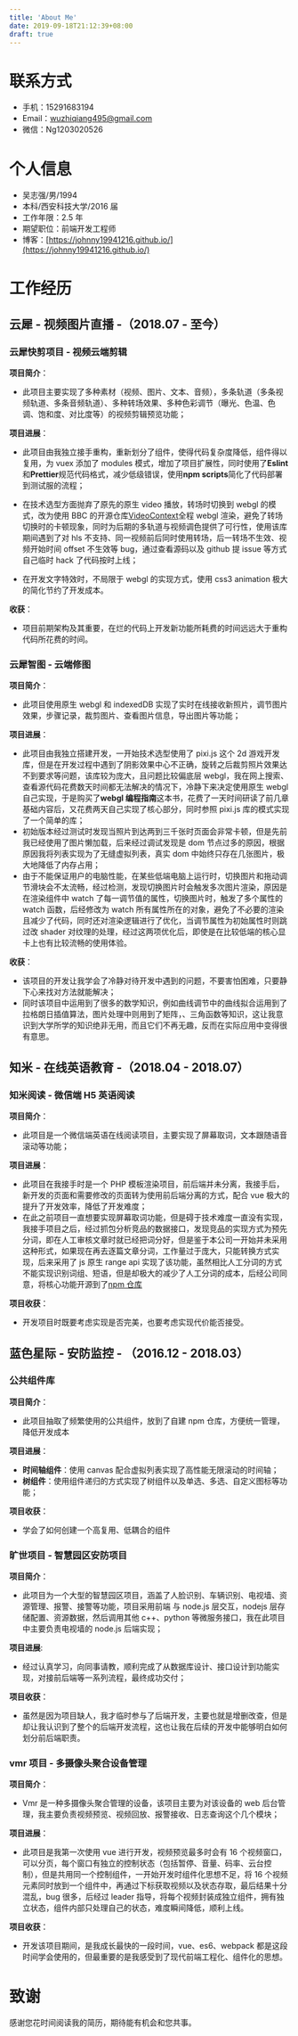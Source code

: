 ```yaml
---
title: 'About Me'
date: 2019-09-18T21:12:39+08:00
draft: true
---
```


# 联系方式

- 手机：15291683194
- Email：wuzhiqiang495@gmail.com
- 微信：Ng1203020526

# 个人信息

- 吴志强/男/1994
- 本科/西安科技大学/2016 届
- 工作年限：2.5 年
- 期望职位：前端开发工程师
- 博客：[https://johnny19941216.github.io/](https://johnny19941216.github.io/)

# 工作经历

## 云犀 - 视频图片直播 -（2018.07 - 至今）

### 云犀快剪项目 - 视频云端剪辑

**项目简介**：

- 此项目主要实现了多种素材（视频、图片、文本、音频），多条轨道（多条视频轨道、多条音频轨道）、多种转场效果、多种色彩调节（曝光、色温、色调、饱和度、对比度等）的视频剪辑预览功能；

**项目进展**：

- 此项目由我独立接手重构，重新划分了组件，使得代码复杂度降低，组件得以复用，为 vuex 添加了 modules 模式，增加了项目扩展性，同时使用了**Eslint**和**Prettier**规范代码格式，减少低级错误，使用**npm scripts**简化了代码部署到测试服的流程；

- 在技术选型方面抛弃了原先的原生 video 播放，转场时切换到 webgl 的模式，改为使用 BBC 的开源仓库[VideoContext](http://b.test.yunxi.tv/livestream/new-clip/new-index?id=0#/edit?id=f945d8c5e2324718bf8b22e1f3a33704)全程 webgl 渲染，避免了转场切换时的卡顿现象，同时为后期的多轨道与视频调色提供了可行性，使用该库期间遇到了对 hls 不支持、同一视频前后同时使用转场，后一转场不生效、视频开始时间 offset 不生效等 bug，通过查看源码以及 github 提 issue 等方式自己临时 hack 了代码按时上线；
- 在开发文字特效时，不局限于 webgl 的实现方式，使用 css3 animation 极大的简化节约了开发成本。

**收获**：

- 项目前期架构及其重要，在烂的代码上开发新功能所耗费的时间远远大于重构代码所花费的时间。

### 云犀智图 - 云端修图

**项目简介**：

- 此项目使用原生 webgl 和 indexedDB 实现了实时在线接收新照片，调节图片效果，步骤记录，裁剪图片、查看图片信息，导出图片等功能；

**项目进展**：

- 此项目由我独立搭建开发，一开始技术选型使用了 pixi.js 这个 2d 游戏开发库，但是在开发过程中遇到了阴影效果中心不正确，旋转之后裁剪照片效果达不到要求等问题，该库较为庞大，且问题比较偏底层 webgl，我在网上搜索、查看源代码花费数天时间都无法解决的情况下，冷静下来决定使用原生 webgl 自己实现，于是购买了**webgl 编程指南**这本书，花费了一天时间研读了前几章基础内容后，又花费两天自己实现了核心部分，同时参照 pixi.js 库的模式实现了一个简单的库；
- 初始版本经过测试时发现当照片到达两到三千张时页面会非常卡顿，但是先前我已经使用了图片懒加载，后来经过调试发现是 dom 节点过多的原因，根据原因我将列表实现为了无缝虚拟列表，真实 dom 中始终只存在几张图片，极大地降低了内存占用；
- 由于不能保证用户的电脑性能，在某些低端电脑上运行时，切换图片和拖动调节滑块会不太流畅，经过检测，发现切换图片时会触发多次图片渲染，原因是在渲染组件中 watch 了每一调节值的属性，切换图片时，触发了多个属性的 watch 函数，后经修改为 watch 所有属性所在的对象，避免了不必要的渲染且减少了代码，同时还对渲染逻辑进行了优化，当调节属性为初始属性时则跳过改 shader 对纹理的处理，经过这两项优化后，即使是在比较低端的核心显卡上也有比较流畅的使用体验。

**收获**：

- 该项目的开发让我学会了冷静对待开发中遇到的问题，不要害怕困难，只要静下心来找对方法就能解决；
- 同时该项目中运用到了很多的数学知识，例如曲线调节中的曲线拟合运用到了拉格朗日插值算法，图片处理中则用到了矩阵，、三角函数等知识，这让我意识到大学所学的知识绝非无用，而且它们不再无趣，反而在实际应用中变得很有意思。

## 知米 - 在线英语教育 -（2018.04 - 2018.07）

### 知米阅读 - 微信端 H5 英语阅读

**项目简介**：

- 此项目是一个微信端英语在线阅读项目，主要实现了屏幕取词，文本跟随语音滚动等功能；

**项目进展**：

- 此项目在我接手时是一个 PHP 模板渲染项目，前后端并未分离，我接手后，新开发的页面和需要修改的页面转为使用前后端分离的方式，配合 vue 极大的提升了开发效率，降低了开发难度；
- 在此之前项目一直想要实现屏幕取词功能，但是碍于技术难度一直没有实现，我接手项目之后，经过抓包分析竞品的数据接口，发现竞品的实现方式为预先分词，即在人工审核文章时就已经把词分好，但是鉴于本公司一开始并未采用这种形式，如果现在再去逐篇文章分词，工作量过于庞大，只能转换方式实现，后来采用了 js 原生 range api 实现了该功能，虽然相比人工分词的方式不能实现识别词组、短语，但是却极大的减少了人工分词的成本，后经公司同意，将核心功能开源到了[npm 仓库](https://www.npmjs.com/package/theword)

**项目收获**：

- 开发项目时既要考虑实现是否完美，也要考虑实现代价能否接受。

## 蓝色星际 - 安防监控 - （2016.12 - 2018.03）

### 公共组件库

**项目简介**：

- 此项目抽取了频繁使用的公共组件，放到了自建 npm 仓库，方便统一管理，降低开发成本

**项目进展**：

- **时间轴组件**：使用 canvas 配合虚拟列表实现了高性能无限滚动的时间轴；
- **树组件**：使用组件递归的方式实现了树组件以及单选、多选、自定义图标等功能；

**项目收获**：

- 学会了如何创建一个高复用、低耦合的组件

### 旷世项目 - 智慧园区安防项目

**项目简介**：

- 此项目为一个大型的智慧园区项目，涵盖了人脸识别、车辆识别、电视墙、资源管理、报警、接警等功能，项目采用前端 与 node.js 层交互，nodejs 层存储配置、资源数据，然后调用其他 c++、python 等微服务接口，我在此项目中主要负责电视墙的 node.js 后端实现；

**项目进展**:

- 经过认真学习，向同事请教，顺利完成了从数据库设计、接口设计到功能实现，对接前后端等一系列流程，最终成功交付；

**项目收获**：

- 虽然是因为项目缺人，我才临时参与了后端开发，主要也就是增删改查，但是却让我认识到了整个的后端开发流程，这也让我在后续的开发中能够明白如何划分前后端职责。

### vmr 项目 - 多摄像头聚合设备管理

**项目简介**：

- Vmr 是一种多摄像头聚合管理的设备，该项目主要为对该设备的 web 后台管理，我主要负责视频预览、视频回放、报警接收、日志查询这个几个模块；

**项目进展**：

- 此项目是我第一次使用 vue 进行开发，视频预览最多时会有 16 个视频窗口，可以分页，每个窗口有独立的控制状态（包括暂停、音量、码率、云台控制），但是共用同一个控制组件，一开始开发时组件化思想不足，将 16 个视频元素同时放到一个组件中，再通过下标获取视频以及状态存取，最后结果十分混乱，bug 很多，后经过 leader 指导，将每个视频封装成独立组件，拥有独立状态，组件内部只处理自己的状态，难度瞬间降低，顺利上线。

**项目收获**：

- 开发该项目期间，是我成长最快的一段时间，vue、es6、webpack 都是这段时间学会使用的，但最重要的是我感受到了现代前端工程化、组件化的思想。

# 致谢

感谢您花时间阅读我的简历，期待能有机会和您共事。
